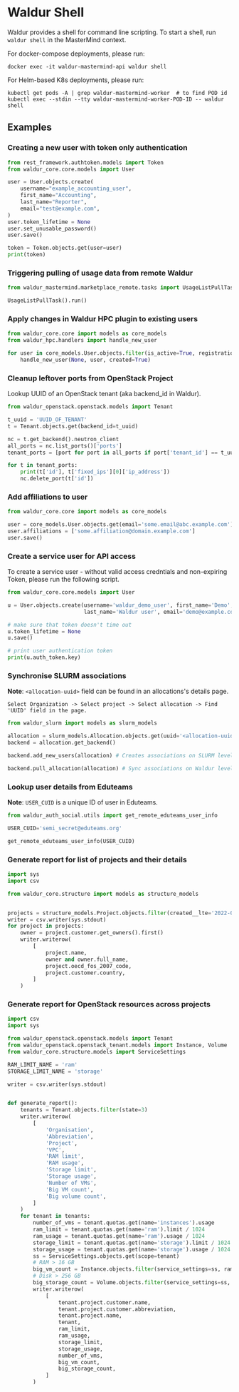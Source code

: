 # Waldur Shell

Waldur provides a shell for command line scripting. To start a shell, run ``waldur shell`` in the MasterMind context.

For docker-compose deployments, please run:

``docker exec -it waldur-mastermind-api waldur shell``

For Helm-based K8s deployments, please run:

```
kubectl get pods -A | grep waldur-mastermind-worker  # to find POD id
kubectl exec --stdin --tty waldur-mastermind-worker-POD-ID -- waldur shell
```

## Examples

### Creating a new user with token only authentication

```python
from rest_framework.authtoken.models import Token
from waldur_core.core.models import User

user = User.objects.create(
    username="example_accounting_user",
    first_name="Accounting",
    last_name="Reporter",
    email="test@example.com",
)
user.token_lifetime = None
user.set_unusable_password()
user.save()

token = Token.objects.get(user=user)
print(token)
```

### Triggering pulling of usage data from remote Waldur

```python
from waldur_mastermind.marketplace_remote.tasks import UsageListPullTask

UsageListPullTask().run()
```

### Apply changes in Waldur HPC plugin to existing users

```python
from waldur_core.core import models as core_models
from waldur_hpc.handlers import handle_new_user

for user in core_models.User.objects.filter(is_active=True, registration_method__iexact='saml2'):
    handle_new_user(None, user, created=True)
```

### Cleanup leftover ports from OpenStack Project

Lookup UUID of an OpenStack tenant (aka backend_id in Waldur).

```python
from waldur_openstack.openstack.models import Tenant

t_uuid = 'UUID_OF_TENANT'
t = Tenant.objects.get(backend_id=t_uuid)

nc = t.get_backend().neutron_client
all_ports = nc.list_ports()['ports']
tenant_ports = [port for port in all_ports if port['tenant_id'] == t_uuid and port.get('status') == 'DOWN']

for t in tenant_ports:
    print(t['id'], t['fixed_ips'][0]['ip_address'])
    nc.delete_port(t['id'])
```

### Add affiliations to user

```python
from waldur_core.core import models as core_models

user = core_models.User.objects.get(email='some.email@abc.example.com')
user.affiliations = ['some.affiliation@domain.example.com']
user.save()
```

### Create a service user for API access

To create a service user - without valid access credntials and non-expiring Token, please run the
following script.

```python
from waldur_core.core.models import User

u = User.objects.create(username='waldur_demo_user', first_name='Demo',
                        last_name='Waldur user', email='demo@example.com')

# make sure that token doesn't time out
u.token_lifetime = None
u.save()

# print user authentication token
print(u.auth_token.key)
```

### Synchronise SLURM associations

**Note**: `<allocation-uuid>` field can be found in an allocations's details page.

`Select Organization -> Select project -> Select allocation -> Find 'UUID' field in the page.`

```python
from waldur_slurm import models as slurm_models

allocation = slurm_models.Allocation.objects.get(uuid='<allocation-uuid>')
backend = allocation.get_backend()

backend.add_new_users(allocation) # Creates associations on SLURM level

backend.pull_allocation(allocation) # Sync associations on Waldur level
```

### Lookup user details from Eduteams

**Note**: `USER_CUID` is a unique ID of user in Eduteams.

```python
from waldur_auth_social.utils import get_remote_eduteams_user_info

USER_CUID='semi_secret@eduteams.org'

get_remote_eduteams_user_info(USER_CUID)
```

### Generate report for list of projects and their details

```python
import sys
import csv

from waldur_core.structure import models as structure_models


projects = structure_models.Project.objects.filter(created__lte='2022-05-31')
writer = csv.writer(sys.stdout)
for project in projects:
    owner = project.customer.get_owners().first()
    writer.writerow(
        [
            project.name,
            owner and owner.full_name,
            project.oecd_fos_2007_code,
            project.customer.country,
        ]
    )
```

### Generate report for OpenStack resources across projects

```python
import csv
import sys

from waldur_openstack.openstack.models import Tenant
from waldur_openstack.openstack_tenant.models import Instance, Volume
from waldur_core.structure.models import ServiceSettings

RAM_LIMIT_NAME = 'ram'
STORAGE_LIMIT_NAME = 'storage'

writer = csv.writer(sys.stdout)


def generate_report():
    tenants = Tenant.objects.filter(state=3)
    writer.writerow(
        [
            'Organisation',
            'Abbreviation',
            'Project',
            'VPC',
            'RAM limit',
            'RAM usage',
            'Storage limit',
            'Storage usage',
            'Number of VMs',
            'Big VM count',
            'Big volume count',
        ]
    )
    for tenant in tenants:
        number_of_vms = tenant.quotas.get(name='instances').usage
        ram_limit = tenant.quotas.get(name='ram').limit / 1024
        ram_usage = tenant.quotas.get(name='ram').usage / 1024
        storage_limit = tenant.quotas.get(name='storage').limit / 1024
        storage_usage = tenant.quotas.get(name='storage').usage / 1024
        ss = ServiceSettings.objects.get(scope=tenant)
        # RAM > 16 GB
        big_vm_count = Instance.objects.filter(service_settings=ss, ram__gt=16 * 1024).count()
        # Disk > 256 GB
        big_storage_count = Volume.objects.filter(service_settings=ss, size__gt=256 * 1024).count()
        writer.writerow(
            [
                tenant.project.customer.name,
                tenant.project.customer.abbreviation,
                tenant.project.name,
                tenant,
                ram_limit,
                ram_usage,
                storage_limit,
                storage_usage,
                number_of_vms,
                big_vm_count,
                big_storage_count,
            ]
        )
```